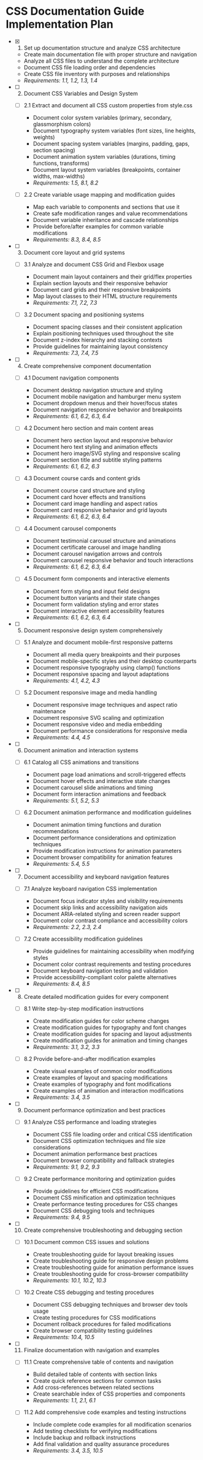 # CSS Documentation Guide Implementation Plan

- [x] 1. Set up documentation structure and analyze CSS architecture



  - Create main documentation file with proper structure and navigation
  - Analyze all CSS files to understand the complete architecture
  - Document CSS file loading order and dependencies
  - Create CSS file inventory with purposes and relationships
  - _Requirements: 1.1, 1.2, 1.3, 1.4_

- [ ] 2. Document CSS Variables and Design System
  - [ ] 2.1 Extract and document all CSS custom properties from style.css
    - Document color system variables (primary, secondary, glassmorphism colors)
    - Document typography system variables (font sizes, line heights, weights)
    - Document spacing system variables (margins, padding, gaps, section spacing)
    - Document animation system variables (durations, timing functions, transforms)
    - Document layout system variables (breakpoints, container widths, max-widths)
    - _Requirements: 1.5, 8.1, 8.2_

  - [ ] 2.2 Create variable usage mapping and modification guides
    - Map each variable to components and sections that use it
    - Create safe modification ranges and value recommendations
    - Document variable inheritance and cascade relationships
    - Provide before/after examples for common variable modifications
    - _Requirements: 8.3, 8.4, 8.5_

- [ ] 3. Document core layout and grid systems
  - [ ] 3.1 Analyze and document CSS Grid and Flexbox usage
    - Document main layout containers and their grid/flex properties
    - Explain section layouts and their responsive behavior
    - Document card grids and their responsive breakpoints
    - Map layout classes to their HTML structure requirements
    - _Requirements: 7.1, 7.2, 7.3_

  - [ ] 3.2 Document spacing and positioning systems
    - Document spacing classes and their consistent application
    - Explain positioning techniques used throughout the site
    - Document z-index hierarchy and stacking contexts
    - Provide guidelines for maintaining layout consistency
    - _Requirements: 7.3, 7.4, 7.5_

- [ ] 4. Create comprehensive component documentation
  - [ ] 4.1 Document navigation components
    - Document desktop navigation structure and styling
    - Document mobile navigation and hamburger menu system
    - Document dropdown menus and their hover/focus states
    - Document navigation responsive behavior and breakpoints
    - _Requirements: 6.1, 6.2, 6.3, 6.4_

  - [ ] 4.2 Document hero section and main content areas
    - Document hero section layout and responsive behavior
    - Document hero text styling and animation effects
    - Document hero image/SVG styling and responsive scaling
    - Document section title and subtitle styling patterns
    - _Requirements: 6.1, 6.2, 6.3_

  - [ ] 4.3 Document course cards and content grids
    - Document course card structure and styling
    - Document card hover effects and transitions
    - Document card image handling and aspect ratios
    - Document card responsive behavior and grid layouts
    - _Requirements: 6.1, 6.2, 6.3, 6.4_

  - [ ] 4.4 Document carousel components
    - Document testimonial carousel structure and animations
    - Document certificate carousel and image handling
    - Document carousel navigation arrows and controls
    - Document carousel responsive behavior and touch interactions
    - _Requirements: 6.1, 6.2, 6.3, 6.4_

  - [ ] 4.5 Document form components and interactive elements
    - Document form styling and input field designs
    - Document button variants and their state changes
    - Document form validation styling and error states
    - Document interactive element accessibility features
    - _Requirements: 6.1, 6.2, 6.3, 6.4_

- [ ] 5. Document responsive design system comprehensively
  - [ ] 5.1 Analyze and document mobile-first responsive patterns
    - Document all media query breakpoints and their purposes
    - Document mobile-specific styles and their desktop counterparts
    - Document responsive typography using clamp() functions
    - Document responsive spacing and layout adaptations
    - _Requirements: 4.1, 4.2, 4.3_

  - [ ] 5.2 Document responsive image and media handling
    - Document responsive image techniques and aspect ratio maintenance
    - Document responsive SVG scaling and optimization
    - Document responsive video and media embedding
    - Document performance considerations for responsive media
    - _Requirements: 4.4, 4.5_

- [ ] 6. Document animation and interaction systems
  - [ ] 6.1 Catalog all CSS animations and transitions
    - Document page load animations and scroll-triggered effects
    - Document hover effects and interactive state changes
    - Document carousel slide animations and timing
    - Document form interaction animations and feedback
    - _Requirements: 5.1, 5.2, 5.3_

  - [ ] 6.2 Document animation performance and modification guidelines
    - Document animation timing functions and duration recommendations
    - Document performance considerations and optimization techniques
    - Provide modification instructions for animation parameters
    - Document browser compatibility for animation features
    - _Requirements: 5.4, 5.5_

- [ ] 7. Document accessibility and keyboard navigation features
  - [ ] 7.1 Analyze keyboard navigation CSS implementation
    - Document focus indicator styles and visibility requirements
    - Document skip links and accessibility navigation aids
    - Document ARIA-related styling and screen reader support
    - Document color contrast compliance and accessibility colors
    - _Requirements: 2.2, 2.3, 2.4_

  - [ ] 7.2 Create accessibility modification guidelines
    - Provide guidelines for maintaining accessibility when modifying styles
    - Document color contrast requirements and testing procedures
    - Document keyboard navigation testing and validation
    - Provide accessibility-compliant color palette alternatives
    - _Requirements: 8.4, 8.5_

- [ ] 8. Create detailed modification guides for every component
  - [ ] 8.1 Write step-by-step modification instructions
    - Create modification guides for color scheme changes
    - Create modification guides for typography and font changes
    - Create modification guides for spacing and layout adjustments
    - Create modification guides for animation and timing changes
    - _Requirements: 3.1, 3.2, 3.3_

  - [ ] 8.2 Provide before-and-after modification examples
    - Create visual examples of common color modifications
    - Create examples of layout and spacing modifications
    - Create examples of typography and font modifications
    - Create examples of animation and interaction modifications
    - _Requirements: 3.4, 3.5_

- [ ] 9. Document performance optimization and best practices
  - [ ] 9.1 Analyze CSS performance and loading strategies
    - Document CSS file loading order and critical CSS identification
    - Document CSS optimization techniques and file size considerations
    - Document animation performance best practices
    - Document browser compatibility and fallback strategies
    - _Requirements: 9.1, 9.2, 9.3_

  - [ ] 9.2 Create performance monitoring and optimization guides
    - Provide guidelines for efficient CSS modifications
    - Document CSS minification and optimization techniques
    - Create performance testing procedures for CSS changes
    - Document CSS debugging tools and techniques
    - _Requirements: 9.4, 9.5_

- [ ] 10. Create comprehensive troubleshooting and debugging section
  - [ ] 10.1 Document common CSS issues and solutions
    - Create troubleshooting guide for layout breaking issues
    - Create troubleshooting guide for responsive design problems
    - Create troubleshooting guide for animation performance issues
    - Create troubleshooting guide for cross-browser compatibility
    - _Requirements: 10.1, 10.2, 10.3_

  - [ ] 10.2 Create CSS debugging and testing procedures
    - Document CSS debugging techniques and browser dev tools usage
    - Create testing procedures for CSS modifications
    - Document rollback procedures for failed modifications
    - Create browser compatibility testing guidelines
    - _Requirements: 10.4, 10.5_

- [ ] 11. Finalize documentation with navigation and examples
  - [ ] 11.1 Create comprehensive table of contents and navigation
    - Build detailed table of contents with section links
    - Create quick reference sections for common tasks
    - Add cross-references between related sections
    - Create searchable index of CSS properties and components
    - _Requirements: 1.1, 2.1, 6.1_

  - [ ] 11.2 Add comprehensive code examples and testing instructions
    - Include complete code examples for all modification scenarios
    - Add testing checklists for verifying modifications
    - Include backup and rollback instructions
    - Add final validation and quality assurance procedures
    - _Requirements: 3.4, 3.5, 10.5_